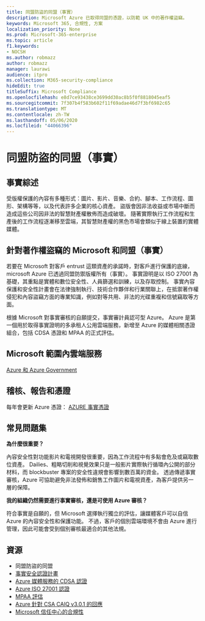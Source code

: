 ```yaml
---
title: 同盟防盜的同盟（事實）
description: Microsoft Azure 已取得同盟的憑證，以防範 UK 中的著作權盜竊。
keywords: Microsoft 365, 合規性, 方案
localization_priority: None
ms.prod: Microsoft-365-enterprise
ms.topic: article
f1.keywords:
- NOCSH
ms.author: robmazz
author: robmazz
manager: laurawi
audience: itpro
ms.collection: M365-security-compliance
hideEdit: true
titleSuffix: Microsoft Compliance
ms.openlocfilehash: e8d7ce93438ce3699dd30ac8b5f0f8818045eaf5
ms.sourcegitcommit: 7f307b4f583b602f11f69adae46d7f3bf6982c65
ms.translationtype: MT
ms.contentlocale: zh-TW
ms.lasthandoff: 05/06/2020
ms.locfileid: "44066396"
---
```

# <a name="federation-against-copyright-theft-fact"></a>同盟防盜的同盟（事實）

## <a name="fact-overview"></a>事實綜述

受版權保護的內容有多種形式：圖片、影片、音樂、合約、腳本、工作流程、圖形、架構等等，以及代表許多企業的核心資產。 盜版會因非法收益或市場中斷而造成這些公司因非法的智慧財產權散佈而造成破壞。 隨著實際執行工作流程和生產後的工作流程逐漸移至雲端，其智慧財產權的黑色市場會類似于線上裝置的實體媒體。

## <a name="microsoft-and-federation-against-copyright-theft-fact"></a>針對著作權盜竊的 Microsoft 和同盟（事實）

若要在 Microsoft 對客戶 entrust 這類資產的承諾時，對客戶進行保護的底線，microsoft Azure 已透過同盟防禦版權所有（事實）。 事實證明是以 ISO 27001 為基礎，其重點是實體和數位安全性、人員篩選和訓練，以及存取控制。 事實內容保護和安全性計畫會在法律強制執行、技術合作夥伴和行業關聯上，在抵禦著作權侵犯和內容盜竊方面的專業知識，例如對等共用、非法的光碟重複和信號竊取等方面。

根據 Microsoft 對事實審核的自願提交，事實審計員認可型 Azure。 Azure 是第一個用於取得事實證明的多承租人公用雲端服務，新增至 Azure 的媒體相關憑證組合，包括 CDSA 憑證和 MPAA 的正式評估。

## <a name="microsoft-in-scope-cloud-services"></a>Microsoft 範圍內雲端服務

[Azure 和 Azure Government](https://aka.ms/AzureCompliance)

## <a name="audits-reports-and-certificates"></a>稽核、報告和憑證

每年會更新 Azure 憑證： [AZURE 事實憑證](https://aka.ms/azurefactcert)

## <a name="frequently-asked-questions"></a>常見問題集

**為什麼很重要？**

內容安全性對功能影片和電視開發很重要，因為工作流程中有多點會危及或竊取數位資產。 Dailies、粗略切削和視覺效果只是一般影片實際執行循環內公開的部分材料，而 blockbuster 專案的安全性違規會影響到數百萬的資金。 透過傳遞事實審核，Azure 可協助避免非法發佈和銷售工作圖片和電視資產，為客戶提供另一層的保障。

**我的組織仍然需要進行事實審核，還是可使用 Azure 審核？**

符合事實是自願的，但 Microsoft 選擇執行獨立的評估，讓媒體客戶可以自信 Azure 的內容安全性和保護功能。 不過，客戶的個別雲端環境不會由 Azure 進行管理，因此可能會受到個別審核最適合的其他法規。

## <a name="resources"></a>資源

- 同盟防盜的同盟
- [事實安全認證計畫](https://go.microsoft.com/fwlink/?linkid=2099508)
- [Azure 媒體服務的 CDSA 認證](https://aka.ms/cdsa-cert)
- [Azure ISO 27001 認證](https://aka.ms/Azure-BSI-Cert)
- [MPAA 評估](offering-mpaa.md)
- [Azure 針對 CSA CAIQ v3.0.1 的回應](https://aka.ms/csacaiqresponses)
- [Microsoft 信任中心的合規性](https://www.microsoft.com/trust-center/compliance/compliance-overview)
